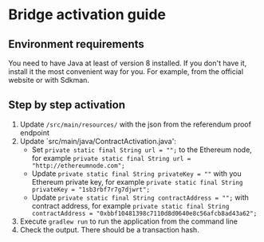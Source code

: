 # Bridge activation guide
## Environment requirements
You need to have Java at least of version 8 installed. If you don't have it, install it the most convenient way for you. For example, from the official website or with Sdkman.
## Step by step activation
1. Update `/src/main/resources/` with the json from the referendum proof endpoint
2. Update `src/main/java/ContractActivation.java':
    * Set ```private static final String url = "";``` to the Ethereum node, for example ```private static final String url = "http://ethereumnode.com";```
    * Update ```private static final String privateKey = ""``` with you Ethereum private key, for example ```private static final String privateKey = "1sb3rbf7r7g7djwrt";```
    * Update ```private static final String contractAddress = "";``` with contract address, for example ```private static final String contractAddress = "0xbbf10481398c7110d8d0640e8c56afcb8ad43a62";```
3. Execute ```gradlew run``` to run the application from the command line
4. Check the output. There should be a transaction hash.
